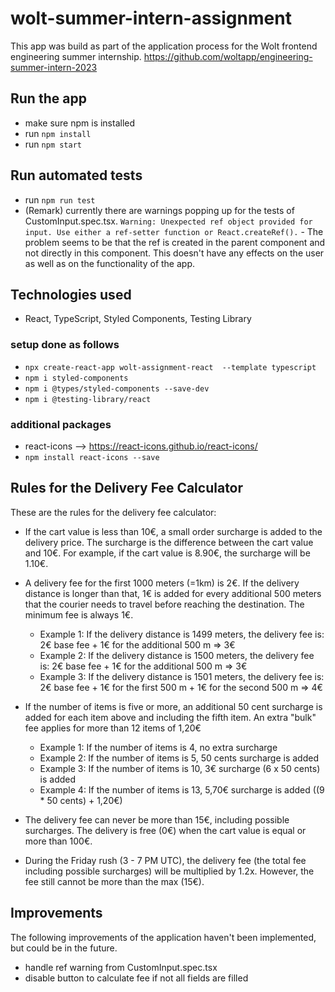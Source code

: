 # wolt-summer-intern-assignment

This app was build as part of the application process for the Wolt frontend engineering summer internship.
https://github.com/woltapp/engineering-summer-intern-2023

## Run the app

- make sure npm is installed
- run `npm install`
- run `npm start`

## Run automated tests

- run `npm run test`
- (Remark) currently there are warnings popping up for the tests of CustomInput.spec.tsx. `Warning: Unexpected ref object provided for input. Use either a ref-setter function or React.createRef().` - The problem seems to be that the ref is created in the parent component and not directly in this component. This doesn't have any effects on the user as well as on the functionality of the app.

## Technologies used

- React, TypeScript, Styled Components, Testing Library

### setup done as follows

- `npx create-react-app wolt-assignment-react  --template typescript`
- `npm i styled-components`
- `npm i @types/styled-components --save-dev`
- `npm i @testing-library/react`

### additional packages

- react-icons --> https://react-icons.github.io/react-icons/
- `npm install react-icons --save`

## Rules for the Delivery Fee Calculator

These are the rules for the delivery fee calculator:

- If the cart value is less than 10€, a small order surcharge is added to the delivery price. The surcharge is the difference between the cart value and 10€. For example, if the cart value is 8.90€, the surcharge will be 1.10€.

- A delivery fee for the first 1000 meters (=1km) is 2€. If the delivery distance is longer than that, 1€ is added for every additional 500 meters that the courier needs to travel before reaching the destination. The minimum fee is always 1€.

  - Example 1: If the delivery distance is 1499 meters, the delivery fee is: 2€ base fee + 1€ for the additional 500 m => 3€
  - Example 2: If the delivery distance is 1500 meters, the delivery fee is: 2€ base fee + 1€ for the additional 500 m => 3€
  - Example 3: If the delivery distance is 1501 meters, the delivery fee is: 2€ base fee + 1€ for the first 500 m + 1€ for the second 500 m => 4€

- If the number of items is five or more, an additional 50 cent surcharge is added for each item above and including the fifth item. An extra "bulk" fee applies for more than 12 items of 1,20€
  - Example 1: If the number of items is 4, no extra surcharge
  - Example 2: If the number of items is 5, 50 cents surcharge is added
  - Example 3: If the number of items is 10, 3€ surcharge (6 x 50 cents) is added
  - Example 4: If the number of items is 13, 5,70€ surcharge is added ((9 \* 50 cents) + 1,20€)
- The delivery fee can never be more than 15€, including possible surcharges.
  The delivery is free (0€) when the cart value is equal or more than 100€.
- During the Friday rush (3 - 7 PM UTC), the delivery fee (the total fee including possible surcharges) will be multiplied by 1.2x. However, the fee still cannot be more than the max (15€).

## Improvements

The following improvements of the application haven't been implemented, but could be in the future.

- handle ref warning from CustomInput.spec.tsx
- disable button to calculate fee if not all fields are filled

